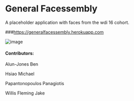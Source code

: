 # General Facessembly

A placeholder application with faces from the wdi 16 cohort.

###https://generalfacessembly.herokuapp.com

![image](http://i.imgur.com/dnJYrfA.png)

#### Contributors:

Alun-Jones Ben

Hsiao Michael

Papantonopoulos Panagiotis

Willis Fleming Jake 